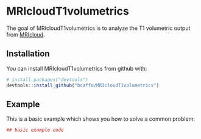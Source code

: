 # MRIcloudT1volumetrics

The goal of MRIcloudT1volumetrics is to analyze the T1 volumetric output from [MRIcloud](https://mricloud.org/). 

## Installation

You can install MRIcloudT1volumetrics from github with:


``` r
# install.packages("devtools")
devtools::install_github("bcaffo/MRIcloudT1volumetrics")
```

## Example

This is a basic example which shows you how to solve a common problem:

``` r
## basic example code
```
